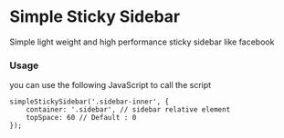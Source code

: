 # Simple Sticky Sidebar
Simple light weight and high performance sticky sidebar like facebook

### Usage
you can use the following JavaScript to call the script

```
simpleStickySidebar('.sidebar-inner', {
    container: '.sidebar', // sidebar relative element
    topSpace: 60 // Default : 0
});
```